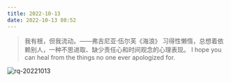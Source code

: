 ```yaml
---
title: 2022-10-13
date: 2022-10-13 08:52
---
```


> 我有根，但我流动。——弗吉尼亚·伍尔芙《海浪》
> 习得性懒惰，总想着依赖别人，一种不思进取、缺少责任心和时间观念的心理表现。
> I hope you can heal from the things no one ever apologized for.

![rq-20221013](http://images.iotop.work/upic/20221013-rq-20221013.jpg)